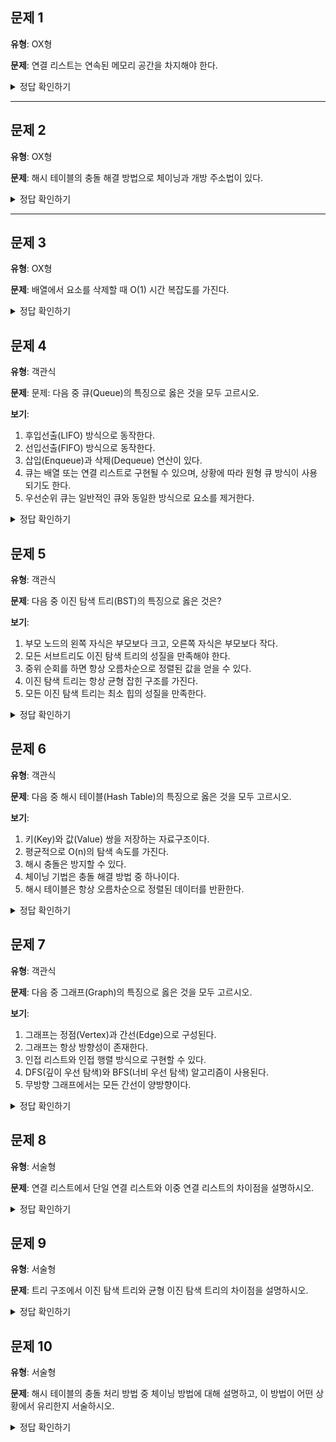 ## 문제 1

**유형**: OX형

**문제**: 연결 리스트는 연속된 메모리 공간을 차지해야 한다.

<details>
<summary>정답 확인하기</summary>

**정답**: X

**해설**: 연결 리스트는 동적 메모리 할당을 사용하여 연속되지 않은 메모리 공간을 차지할 수 있음. 따라서 배열과 달리 크기를 미리 정할 필요가 없음.

</details>

---

## 문제 2

**유형**: OX형

**문제**: 해시 테이블의 충돌 해결 방법으로 체이닝과 개방 주소법이 있다.

<details>
<summary>정답 확인하기</summary>

**정답**: O

**해설**: 해시 테이블에서 같은 해시 값을 가지는 키가 여러 개 나올 수 있음. 이를 해결하기 위해 체이닝(연결 리스트 사용)과 개방 주소법(빈 슬롯 탐색)이 있음.

**참고자료**: https://ryu-e.tistory.com/87

</details>

---

## 문제 3

**유형**: OX형

**문제**: 배열에서 요소를 삭제할 때 O(1) 시간 복잡도를 가진다.

<details>
<summary>정답 확인하기</summary>

**정답**: X

**해설**: 배열에서 중간의 요소를 삭제할 경우, 삭제된 요소 뒤에 있는 모든 요소들이 한 칸씩 왼쪽으로 이동해야 하므로 시간 복잡도가 O(n)이 됨

</details>

## 문제 4

**유형**: 객관식

**문제**: 문제: 다음 중 큐(Queue)의 특징으로 옳은 것을 모두 고르시오.

**보기**:

1. 후입선출(LIFO) 방식으로 동작한다.
2. 선입선출(FIFO) 방식으로 동작한다.
3. 삽입(Enqueue)과 삭제(Dequeue) 연산이 있다.
4. 큐는 배열 또는 연결 리스트로 구현될 수 있으며, 상황에 따라 원형 큐 방식이 사용되기도 한다.
5. 우선순위 큐는 일반적인 큐와 동일한 방식으로 요소를 제거한다.

<details>
<summary>정답 확인하기</summary>

**정답**: 2, 3, 4

**해설**:

- 큐는 선입선출(FIFO) 구조
- 삽입(O(1)),삭제(O(1))가 가능하다.
- 큐는 배열 또는 연결 리스트로 구현되며 상황에 따라 원형 큐 방식도 사용
- 우선순위 큐는 FIFO가 아니라, 우선순위에 따라 요소를 제거하는 방식

</details>

## 문제 5

**유형**: 객관식

**문제**: 다음 중 이진 탐색 트리(BST)의 특징으로 옳은 것은?

**보기**:

1. 부모 노드의 왼쪽 자식은 부모보다 크고, 오른쪽 자식은 부모보다 작다.
2. 모든 서브트리도 이진 탐색 트리의 성질을 만족해야 한다.
3. 중위 순회를 하면 항상 오름차순으로 정렬된 값을 얻을 수 있다.
4. 이진 탐색 트리는 항상 균형 잡힌 구조를 가진다.
5. 모든 이진 탐색 트리는 최소 힙의 성질을 만족한다.

<details>
<summary>정답 확인하기</summary>

**정답**: 2, 3

**해설**:

- 이진 탐색 트리의 기본 성질을 왼쪽 자식 < 부모 < 오른쪽 자식
- 모든 서브트리도 이진 탐색 트리의 성질을 가져야함
- 이진 탐색 트리를 중위 순회 하면 항상 오름차순 정렬된 값이 나옴
- 이진 탐색 트리는 균형 잡혀 있을 수도 있지만, 불균형할 수도 있음
- 힙구조와 이진 탐색 트리는 별개

</details>

## 문제 6

**유형**: 객관식

**문제**: 다음 중 해시 테이블(Hash Table)의 특징으로 옳은 것을 모두 고르시오.

**보기**:

1. 키(Key)와 값(Value) 쌍을 저장하는 자료구조이다.
2. 평균적으로 O(n)의 탐색 속도를 가진다.
3. 해시 충돌은 방지할 수 있다.
4. 체이닝 기법은 충돌 해결 방법 중 하나이다.
5. 해시 테이블은 항상 오름차순으로 정렬된 데이터를 반환한다.

<details>
<summary>정답 확인하기</summary>

**정답**: 1,4

**해설**:

- 해시 테이블은 (Key, Value) 쌍을 저장
- 평균적으로 O(1)의 탐색 속도를 가지며, 최악의 경우 O(n)
- 해시 충돌은 완전히 방지할 수 없으며 체이닝 기법이나 개방 주소법을 사용해 확률을 낮춤
- 해시 테이블은 정렬되지 않은 상태에서 저장됨, 항상 정렬된 데이터를 반환하지 않음

</details>

## 문제 7

**유형**: 객관식

**문제**: 다음 중 그래프(Graph)의 특징으로 옳은 것을 모두 고르시오.

**보기**:

1. 그래프는 정점(Vertex)과 간선(Edge)으로 구성된다.
2. 그래프는 항상 방향성이 존재한다.
3. 인접 리스트와 인접 행렬 방식으로 구현할 수 있다.
4. DFS(깊이 우선 탐색)와 BFS(너비 우선 탐색) 알고리즘이 사용된다.
5. 무방향 그래프에서는 모든 간선이 양방향이다.

<details>
<summary>정답 확인하기</summary>

**정답**: 1,3,4,5

**해설**:

- 그래프는 방향 그래프와 무방향 그래프로 나뉨, 항상 방향성을 갖는다는 것은 틀림
- 그래프의 구성 요소는 정점(Vertex)과 간선(Edge)
- 그래프는 인접 리스트 또는 인접 행렬로 구현할 수 있음
- 그래프 탐색을 위해 DFS와 BFS 알고리즘이 활용됨
- 무방향 그래프에서는 모든 간선이 양방향으로 연결됨

</details>

## 문제 8

**유형**: 서술형

**문제**: 연결 리스트에서 단일 연결 리스트와 이중 연결 리스트의 차이점을 설명하시오.

<details>
<summary>정답 확인하기</summary>

**정답**: 키워드 : 방향, 메모리
단일 연결 리스트와 이중 연결 리스트는 모두 노드를 연결하여 데이터를 저장하는 선형 자료구조이지만, 각 노드의 링크 구조에서 차이가 있습니다.

단일 연결 리스트

- 단일 연결 리스트에서는 각 노드가 데이터와 하나의 포인터(또는 링크)를 가지고 있습니다. 이 포인터는 다음 노드를 가리키며, 리스트를 한 방향으로만 순차적으로 탐색할 수 있습니다. 즉, 한 번 리스트를 탐색하면 다시 처음으로 돌아가는 것이 불가능합니다. 이 구조는 추가적인 메모리 공간을 절약할 수 있지만, 양방향 탐색이 불가능하다는 단점이 있습니다.

이중 연결 리스트

- 이중 연결 리스트에서는 각 노드가 데이터와 두 개의 포인터를 가지고 있습니다. 하나는 다음 노드를 가리키고, 다른 하나는 이전 노드를 가리킵니다. 이를 통해 리스트를 양방향으로 탐색할 수 있는 장점이 있습니다. 즉, 앞에서부터 뒤로, 뒤에서부터 앞으로 모두 탐색할 수 있습니다. 이 구조는 단일 연결 리스트보다 메모리를 더 많이 사용하지만, 양방향 탐색이 가능해 더 유연한 데이터 처리와 더 빠른 삽입/삭제가 가능해집니다.

**해설**:

</details>

## 문제 9

**유형**: 서술형

**문제**: 트리 구조에서 이진 탐색 트리와 균형 이진 탐색 트리의 차이점을 설명하시오.

<details>
<summary>정답 확인하기</summary>

**정답**: 키워드 : 성능, 동작
이진 탐색 트리와 균형 이진 탐색 트리는 모두 이진 트리의 일종으로, 트리 구조에서 효율적인 탐색을 목적으로 사용됩니다. 그러나 두 가지는 성능과 동작에서 중요한 차이점을 가집니다.

이진 탐색 트리

- 이진 탐색 트리는 각 노드가 최대 두 개의 자식 노드를 가지며, 트리의 왼쪽 자식은 항상 부모보다 작은 값을, 오른쪽 자식은 부모보다 큰 값을 가집니다. 이 규칙을 따르면 트리에서 원하는 값을 효율적으로 찾을 수 있습니다. 하지만, 이진 탐색 트리는 데이터를 삽입할 때 정렬된 순서대로 삽입하면 트리가 편향될 수 있습니다. 예를 들어, 이미 정렬된 데이터를 순차적으로 삽입하면 트리가 한쪽으로 치우친 편향 트리가 되며, 이 경우 트리의 높이가 O(n)으로 증가하고, 탐색, 삽입, 삭제의 시간 복잡도가 최악의 경우 O(n)에 이를 수 있습니다. 이런 상황에서는 트리의 효율성이 크게 떨어집니다.

균형 이진 탐색 트리

- 균형 이진 탐색 트리는 트리의 높이를 자동으로 조절하여 항상 트리의 높이가 O(log n) 수준을 유지하도록 하는 트리입니다. 트리의 균형을 유지하는 알고리즘을 통해 삽입과 삭제가 이루어지며, 예를 들어 AVL 트리나 레드-블랙 트리 등이 이에 해당합니다. 이러한 균형을 유지함으로써 트리의 깊이가 항상 최소화되고, 트리의 탐색, 삽입, 삭제 시간이 모두 O(log n)으로 일정하게 유지됩니다. 균형 이진 탐색 트리는 트리의 성능을 보장할 수 있기 때문에 이진 탐색 트리보다 안정적인 탐색 성능을 제공합니다.

**해설**:

</details>

## 문제 10

**유형**: 서술형

**문제**: 해시 테이블의 충돌 처리 방법 중 체이닝 방법에 대해 설명하고, 이 방법이 어떤 상황에서 유리한지 서술하시오.

<details>
<summary>정답 확인하기</summary>

**정답**: 키워드 : 어떤 방식으로 저장하는 방식인지, 어떤 상황에서 쓰이는지

체이닝 기법은 해시 테이블에서 충돌을 처리하는 방법 중 하나로, 해시 값이 동일한 요소들을 하나의 링크드 리스트로 묶어서 저장하는 방식입니다. 각 버킷은 여러 요소를 저장할 수 있는 연결 리스트를 가집니다. 새로운 값이 동일한 해시 값을 가지면 해당 버킷에 연결 리스트의 형태로 추가됩니다.
체이닝 방식은 버킷 크기가 충분히 크고, 충돌이 많은 경우에 유리합니다. 예를 들어, 해시 함수가 잘 작동하지 않거나 데이터 분포가 고르게 이루어지지 않은 경우, 충돌이 많이 발생할 수 있는데, 이때 체이닝은 여러 값을 한 버킷에 저장할 수 있어 유용하게 작동합니다. 반면, 버킷 수가 너무 적거나 연결 리스트가 커지면 검색 시간이 길어질 수 있습니다.

</details>
